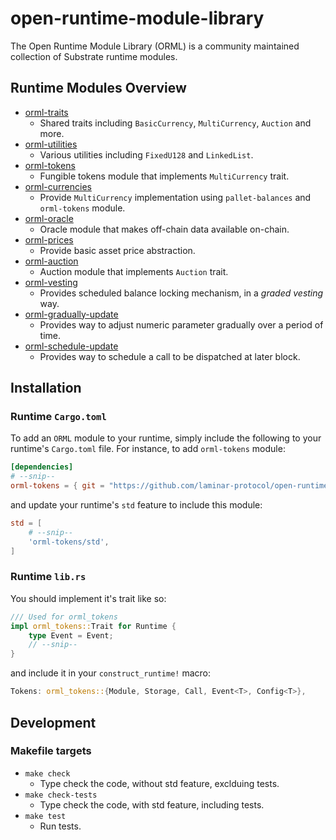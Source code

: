 # open-runtime-module-library
The Open Runtime Module Library (ORML) is a community maintained collection of Substrate runtime modules.

## Runtime Modules Overview

- [orml-traits](./traits)
    - Shared traits including `BasicCurrency`, `MultiCurrency`, `Auction` and more.
- [orml-utilities](./utilities)
	- Various utilities including `FixedU128` and `LinkedList`.
- [orml-tokens](./tokens)
    - Fungible tokens module that implements `MultiCurrency` trait.
- [orml-currencies](./currencies)
	- Provide `MultiCurrency` implementation using `pallet-balances` and `orml-tokens` module.
- [orml-oracle](./oracle)
    - Oracle module that makes off-chain data available on-chain.
- [orml-prices](./prices)
	- Provide basic asset price abstraction.
- [orml-auction](./auction)
	- Auction module that implements `Auction` trait.
- [orml-vesting](./vesting)
    - Provides scheduled balance locking mechanism, in a *graded vesting* way.
- [orml-gradually-update](./gradually-update)
    - Provides way to adjust numeric parameter gradually over a period of time.
- [orml-schedule-update](./schedule-update)
    - Provides way to schedule a call to be dispatched at later block.

## Installation

### Runtime `Cargo.toml`

To add an `ORML` module to your runtime, simply include the following to your runtime's `Cargo.toml` file. For instance, to add `orml-tokens` module:

```TOML
[dependencies]
# --snip--
orml-tokens = { git = "https://github.com/laminar-protocol/open-runtime-module-library.git", default-features = false }
```

and update your runtime's `std` feature to include this module:

```TOML
std = [
    # --snip--
    'orml-tokens/std',
]
```

### Runtime `lib.rs`

You should implement it's trait like so:

```rust
/// Used for orml_tokens
impl orml_tokens::Trait for Runtime {
	type Event = Event;
	// --snip--
}
```

and include it in your `construct_runtime!` macro:

```rust
Tokens: orml_tokens::{Module, Storage, Call, Event<T>, Config<T>},
```

## Development

### Makefile targets

- `make check`
	- Type check the code, without std feature, exclduing tests.
- `make check-tests`
	- Type check the code, with std feature, including tests.
- `make test`
	- Run tests.
